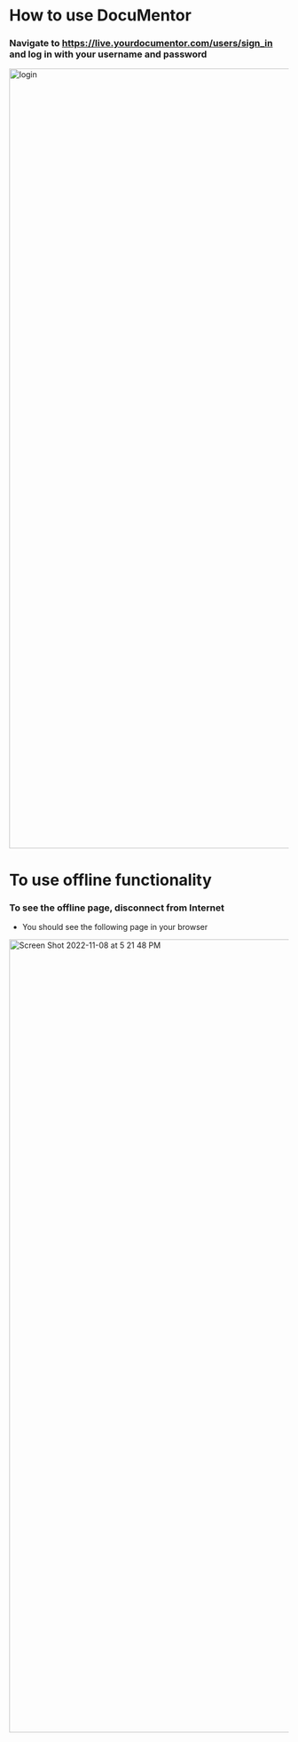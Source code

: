 # How to use DocuMentor

### Navigate to https://live.yourdocumentor.com/users/sign_in and log in with your username and password 

<img width="1406" alt="login" src="https://user-images.githubusercontent.com/89402649/200687085-16cf1277-265a-4041-8649-45ddee7bb5fa.png">


# To use offline functionality

### To see the offline page, disconnect from Internet
* You should see the following page in your browser 

<img width="1430" alt="Screen Shot 2022-11-08 at 5 21 48 PM" src="https://user-images.githubusercontent.com/89402649/200688562-60b42c95-9aaa-40dd-9662-f976e78e0dc1.png">
